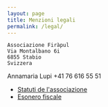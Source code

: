 ```yaml
---
layout: page
title: Menzioni legali
permalink: /legal/
---
```


    Associazione Firàpul
    Via Montalbano 6i
    6855 Stabio
    Svizzera

Annamaria Lupi
+41 76 616 55 51

  - [Statuti de l'associazione](/images/statuti.pdf)
  - [Esonero fiscale](/images/esonero.pdf)

